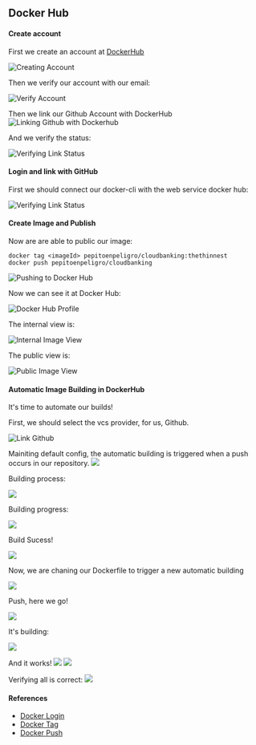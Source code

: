 ## Docker Hub

#### Create account

First we create an account at [DockerHub](https://hub.docker.com)

![Creating Account](../img/3/r3-00.png)

Then we verify our account with our email:

![Verify Account](../img/3/r3-01.png)


Then we link our Github Account with DockerHub
![Linking Github with Dockerhub](../img/3/r3-02.png)

And we verify the status:

![Verifying Link Status](../img/3/r3-04.png)


#### Login and link with GitHub

First we should connect our docker-cli with the web service docker hub:

![Verifying Link Status](../img/3/h3-docker-login-ok.png)


#### Create Image and Publish

Now are are able to public our image:

```
docker tag <imageId> pepitoenpeligro/cloudbanking:thethinnest
docker push pepitoenpeligro/cloudbanking
```

![Pushing to Docker Hub](../img/3/h3-docker-push.png)

Now we can see it at Docker Hub:

![Docker Hub Profile](../img/3/r3-05.png)

The internal view is:

![Internal Image View](../img/3/r3-06.png)

The public view is:

![Public Image View](../img/3/r3-07.png)


#### Automatic Image Building in DockerHub

It's time to automate our builds!

First, we should select the vcs provider, for us, Github.

![Link Github](../img/3/r3-09.png)



Mainiting default config, the automatic building is triggered when a push occurs in our repository.
![](../img/3/r3-10.png)


Building process:

![](../img/3/r3-11.png)

Building progress:

![](../img/3/r3-12.png)

Build Sucess!

![](../img/3/r3-13.png)

Now, we are chaning our Dockerfile to trigger a new automatic building

![](../img/3/r3-14.png)

Push, here we go!

![](../img/3/r3-15.png)

It's building:

![](../img/3/r3-16.png)


And it works!
![](../img/3/r3-17.png)
![](../img/3/r3-18.png)


Verifying all is correct:
![](../img/3/r3-19.gif)






#### References
* [Docker Login](https://docs.docker.com/engine/reference/commandline/login/)
* [Docker Tag](https://docs.docker.com/engine/reference/commandline/tag/)
* [Docker Push](https://docs.docker.com/engine/reference/commandline/push/)